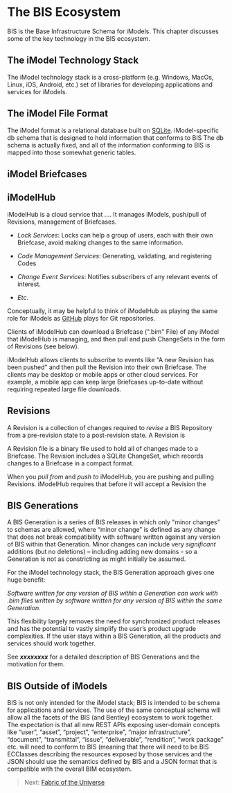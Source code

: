 # The BIS Ecosystem

BIS is the Base Infrastructure Schema for iModels. This chapter discusses some of the key technology in the BIS ecosystem.

## The iModel Technology Stack

The iModel technology stack is a cross-platform (e.g. Windows, MacOs, Linux, iOS, Android, etc.) set of libraries for developing applications and services for iModels.

## The iModel File Format

The iModel format is a relational database built on [SQLite](https://www.sqlite.org). iModel-specific db schema that is designed to hold information that conforms to BIS The db schema is actually fixed, and all of the information conforming to BIS is mapped into those somewhat generic tables.

## iModel Briefcases

## iModelHub

iModelHub is a cloud service that .... It manages iModels, push/pull of Revisions, management of Briefcases.

- *Lock Services*: Locks can help a group of users, each with their own Briefcase, avoid making changes to the same information.

- *Code Management Services*: Generating, validating, and registering Codes

- *Change Event Services*: Notifies subscribers of any relevant events of interest.

- *Etc*.

Conceptually, it may be helpful to think of iModelHub as playing the same role for iModels as [GitHub](https://github.com/) plays for Git repositories.

Clients of iModelHub can download a Briefcase (".bim" File) of any iModel that iModelHub is managing, and then pull and push ChangeSets in the form of Revisions (see below).

iModelHub allows clients to subscribe to events like “A new Revision has been pushed” and then pull the  Revision into their own Briefcase. The clients may be desktop or mobile apps or other cloud services. For example, a mobile app can keep large Briefcases up-to-date without requiring repeated large file downloads.

## Revisions

A Revision is a collection of changes required to *revise* a BIS Repository from a pre-revision state to a post-revision state. A Revision is

A Revision file is a binary file used to hold all of changes made to a Briefcase. The Revision includes a SQLite ChangeSet, which records changes to a Briefcase in a compact format.

When you *pull from* and *push to* iModelHub, you are pushing and pulling Revisions. iModelHub requires that before it will accept a Revision the

## BIS Generations

A BIS Generation is a series of BIS releases in which only "minor changes" to schemas are allowed, where “minor change” is defined as any change that does not break compatibility with software written against any version of BIS within that Generation. Minor changes can include very *significant* additions (but no deletions) – including adding new domains - so a Generation is not as constricting as might initially be assumed.

For the iModel technology stack, the BIS Generation approach gives one huge benefit:

*Software written for any version of BIS within a Generation can work with .bim files written by software written for any version of BIS within the same Generation.*

This flexibility largely removes the need for synchronized product releases and has the potential to vastly simplify the user’s product upgrade complexities. If the user stays within a BIS Generation, all the products and services should work together.

See _**xxxxxxxx**_ for a detailed description of BIS Generations and the motivation for them.

## BIS Outside of iModels

BIS is not only intended for the iModel stack; BIS is intended to be schema for applications and services. The use of the same conceptual schema will allow all the facets of the BIS (and Bentley) ecosystem to work together. The expectation is that all new REST APIs exposing user-domain concepts like “user”, “asset”, “project”, “enterprise”, “major infrastructure”, “document”, “transmittal”, “issue”, “deliverable”, “rendition”, “work package” etc. will need to conform to BIS (meaning that there will need to be BIS ECClasses describing the resources exposed by those services and the JSON should use the semantics defined by BIS and a JSON format that is compatible with the overall BIM ecosystem.

> Next: [Fabric of the Universe](./fabric-of-the-universe.md)